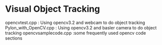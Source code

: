 # Visual Object Tracking
opencvtest.cpp : Using opencv3.2 and webcam to do object tracking
Pylon_with_OpenCV.cpp : Using opencv3.2 and basler camera to do object tracking
opencvsamplecode.cpp :some frequently used opencv code sections